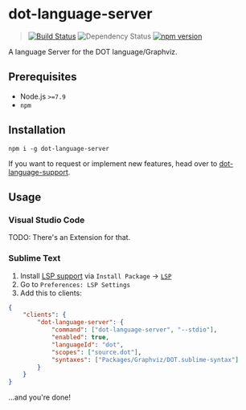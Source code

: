 # dot-language-server
> [![Build Status](https://travis-ci.com/nikeee/dot-language-server.svg?branch=master)](https://travis-ci.com/nikeee/dot-language-server) ![Dependency Status](https://david-dm.org/nikeee/dot-language-server.svg) [![npm version](https://badge.fury.io/js/dot-language-server.svg)](https://www.npmjs.com/package/dot-language-server)

A language Server for the DOT language/Graphviz.

## Prerequisites

* Node.js `>=7.9`
* `npm`

## Installation

```Shell
npm i -g dot-language-server
```

If you want to request or implement new features, head over to [dot-language-support](https://github.com/nikeee/dot-language-support).

## Usage

### Visual Studio Code

TODO: There's an Extension for that.

### Sublime Text

1.  Install [LSP support](https://github.com/tomv564/LSP) via `Install Package` -> [`LSP`](https://packagecontrol.io/packages/LSP)
2.  Go to `Preferences: LSP Settings`
3.  Add this to clients:

```JSON
{
	"clients": {
		"dot-language-server": {
			"command": ["dot-language-server", "--stdio"],
			"enabled": true,
			"languageId": "dot",
			"scopes": ["source.dot"],
			"syntaxes": ["Packages/Graphviz/DOT.sublime-syntax"]
		}
	}
}
```

...and you're done!
